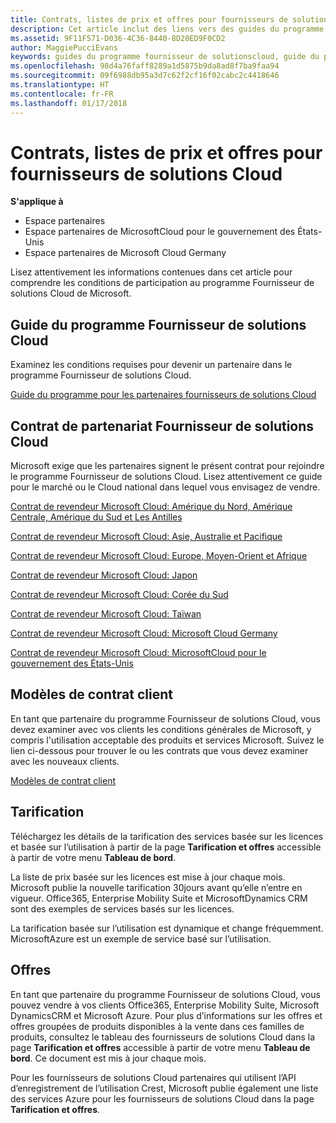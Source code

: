 ```yaml
---
title: Contrats, listes de prix et offres pour fournisseurs de solutions Cloud | Espace partenaires
description: Cet article inclut des liens vers des guides du programme, des contrats de partenariat, des contrats client, des listes de prix et des offres pour fournisseurs de solutions Cloud.
ms.assetid: 9F11F571-D036-4C36-8440-8D20ED9F0CD2
author: MaggiePucciEvans
keywords: guides du programme fournisseur de solutionscloud, guide du programme, contrats de partenariat, contrat client, listes de prix, offres
ms.openlocfilehash: 98d4a76faff8289a1d5875b9da8ad8f7ba9faa94
ms.sourcegitcommit: 09f6988db95a3d7c62f2cf16f02cabc2c4418646
ms.translationtype: HT
ms.contentlocale: fr-FR
ms.lasthandoff: 01/17/2018
---
```

# <a name="cloud-solution-provider-agreements-price-lists-and-offers"></a>Contrats, listes de prix et offres pour fournisseurs de solutions Cloud

**S'applique à**

-  Espace partenaires
-  Espace partenaires de MicrosoftCloud pour le gouvernement des États-Unis
-  Espace partenaires de Microsoft Cloud Germany


Lisez attentivement les informations contenues dans cet article pour comprendre les conditions de participation au programme Fournisseur de solutions Cloud de Microsoft. 

## <a href="" id="programguide"></a>Guide du programme Fournisseur de solutions Cloud


Examinez les conditions requises pour devenir un partenaire dans le programme Fournisseur de solutions Cloud.

[Guide du programme pour les partenaires fournisseurs de solutions Cloud](http://go.microsoft.com/fwlink/p/?LinkId=617100)

## <a href="" id="partneragreement"></a>Contrat de partenariat Fournisseur de solutions Cloud


Microsoft exige que les partenaires signent le présent contrat pour rejoindre le programme Fournisseur de solutions Cloud. Lisez attentivement ce guide pour le marché ou le Cloud national dans lequel vous envisagez de vendre.

[Contrat de revendeur Microsoft Cloud: Amérique du Nord, Amérique Centrale, Amérique du Sud et Les Antilles](http://download.microsoft.com/download/2/C/8/2C8CAC17-FCE7-4F51-9556-4D77C7022DF5/MCRA2017_AOC_ENG_Sep20172_CR.pdf)

[Contrat de revendeur Microsoft Cloud: Asie, Australie et Pacifique](http://download.microsoft.com/download/2/C/8/2C8CAC17-FCE7-4F51-9556-4D77C7022DF5/MCRA2017_APOC_ENG_Sep20172_CR.pdf)

[Contrat de revendeur Microsoft Cloud: Europe, Moyen-Orient et Afrique](http://download.microsoft.com/download/2/C/8/2C8CAC17-FCE7-4F51-9556-4D77C7022DF5/MCRA2017_EOC_ENG_Sep20172_CR.pdf)

[Contrat de revendeur Microsoft Cloud: Japon](http://download.microsoft.com/download/2/C/8/2C8CAC17-FCE7-4F51-9556-4D77C7022DF5/MCRA2017_JPN_ENG_Sep20172_CR.pdf)

[Contrat de revendeur Microsoft Cloud: Corée du Sud](http://download.microsoft.com/download/2/C/8/2C8CAC17-FCE7-4F51-9556-4D77C7022DF5/MCRA2017_KOR_ENG_Sep20172_CR.pdf)

[Contrat de revendeur Microsoft Cloud: Taïwan](http://download.microsoft.com/download/2/C/8/2C8CAC17-FCE7-4F51-9556-4D77C7022DF5/MCRA2017_TAI_ENG_Sep20172_CR.pdf)

[Contrat de revendeur Microsoft Cloud: Microsoft Cloud Germany](http://download.microsoft.com/download/2/C/8/2C8CAC17-FCE7-4F51-9556-4D77C7022DF5/MCRA2017_EOC_GER_ENG_Sep20172_CR_GermanCloud.pdf)

[Contrat de revendeur Microsoft Cloud: MicrosoftCloud pour le gouvernement des États-Unis](http://download.microsoft.com/download/2/C/8/2C8CAC17-FCE7-4F51-9556-4D77C7022DF5/MCRA2017_AOC_USGCC_ENG_Sep20172_CR.pdf)

## <a href="" id="customeragreementtemplate"></a>Modèles de contrat client


En tant que partenaire du programme Fournisseur de solutions Cloud, vous devez examiner avec vos clients les conditions générales de Microsoft, y compris l'utilisation acceptable des produits et services Microsoft. Suivez le lien ci-dessous pour trouver le ou les contrats que vous devez examiner avec les nouveaux clients. 

[Modèles de contrat client](agreements.md)

## <a name="pricing"></a>Tarification


Téléchargez les détails de la tarification des services basée sur les licences et basée sur l’utilisation à partir de la page **Tarification et offres** accessible à partir de votre menu **Tableau de bord**. 

La liste de prix basée sur les licences est mise à jour chaque mois. Microsoft publie la nouvelle tarification 30jours avant qu’elle n’entre en vigueur. Office365, Enterprise Mobility Suite et MicrosoftDynamics CRM sont des exemples de services basés sur les licences. 

La tarification basée sur l’utilisation est dynamique et change fréquemment. MicrosoftAzure est un exemple de service basé sur l’utilisation.


## <a name="offers"></a>Offres


En tant que partenaire du programme Fournisseur de solutions Cloud, vous pouvez vendre à vos clients Office365, Enterprise Mobility Suite, Microsoft DynamicsCRM et Microsoft Azure. Pour plus d’informations sur les offres et offres groupées de produits disponibles à la vente dans ces familles de produits, consultez le tableau des fournisseurs de solutions Cloud dans la page **Tarification et offres** accessible à partir de votre menu **Tableau de bord**. Ce document est mis à jour chaque mois.

Pour les fournisseurs de solutions Cloud partenaires qui utilisent l’API d’enregistrement de l’utilisation Crest, Microsoft publie également une liste des services Azure pour les fournisseurs de solutions Cloud dans la page **Tarification et offres**.


